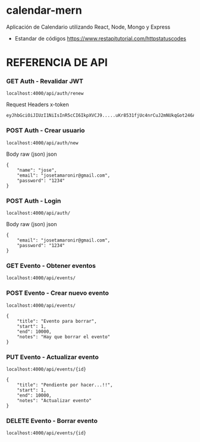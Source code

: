 # calendar-mern
Aplicación de Calendario utilizando React, Node, Mongo y Express

- Estandar de códigos
https://www.restapitutorial.com/httpstatuscodes

# REFERENCIA DE API
### GET Auth - Revalidar JWT
    localhost:4000/api/auth/renew

Request Headers x-token
```
eyJhbGciOiJIUzI1NiIsInR5cCI6IkpXVCJ9.....uKr8531fjUc4nrCuJ2mNUkqGot246AYWz9w1xqQQhgQ
```
### POST Auth - Crear usuario
    localhost:4000/api/auth/new

Body raw (json) json
```
{
    "name": "jose",
    "email": "josetamaronir@gmail.com",
    "password": "1234"
}
```
### POST Auth - Login
    localhost:4000/api/auth/

Body raw (json) json
```
{
    "email": "josetamaronir@gmail.com",
    "password": "1234"
}
```

### GET Evento - Obtener eventos
    localhost:4000/api/events/

### POST Evento - Crear nuevo evento
    localhost:4000/api/events/
```
{
    "title": "Evento para borrar",
    "start": 1,
    "end": 10000,
    "notes": "Hay que borrar el evento"
}
```
### PUT Evento - Actualizar evento
    localhost:4000/api/events/{id}
```
{
    "title": "Pendiente por hacer...!!",
    "start": 1,
    "end": 10000,
    "notes": "Actualizar evento"
}
```

### DELETE Evento - Borrar evento
    localhost:4000/api/events/{id}